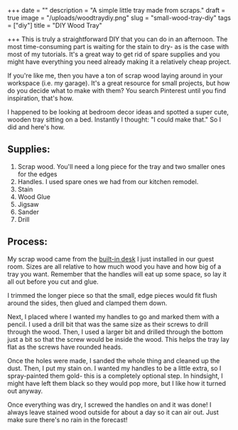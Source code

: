 +++
date = ""
description = "A simple little tray made from scraps."
draft = true
image = "/uploads/woodtraydiy.png"
slug = "small-wood-tray-diy"
tags = ["diy"]
title = "DIY Wood Tray"

+++
This is truly a straightforward DIY that you can do in an afternoon. The most time-consuming part is waiting for the stain to dry- as is the case with most of my tutorials. It's a great way to get rid of spare supplies and you might have everything you need already making it a relatively cheap project.

If you're like me, then you have a ton of scrap wood laying around in your workspace (i.e. my garage). It's a great resource for small projects, but how do you decide what to make with them? You search Pinterest until you find inspiration, that's how.

I happened to be looking at bedroom decor ideas and spotted a super cute, wooden tray sitting on a bed. Instantly I thought: "I could make that." So I did and here's how.

## Supplies:

1.  Scrap wood. You'll need a long piece for the tray and two smaller ones for the edges
2.  Handles. I used spare ones we had from our kitchen remodel.
3.  Stain
4.  Wood Glue
5.  Jigsaw
6.  Sander
7.  Drill

## Process:

My scrap wood came from the [built-in desk](https://craftycody.com/crafts/built-in-desk-diy/) I just installed in our guest room. Sizes are all relative to how much wood you have and how big of a tray you want. Remember that the handles will eat up some space, so lay it all out before you cut and glue.

I trimmed the longer piece so that the small, edge pieces would fit flush around the sides, then glued and clamped them down.

Next, I placed where I wanted my handles to go and marked them with a pencil. I used a drill bit that was the same size as their screws to drill through the wood. Then, I used a larger bit and drilled through the bottom just a bit so that the screw would be inside the wood. This helps the tray lay flat as the screws have rounded heads.

Once the holes were made, I sanded the whole thing and cleaned up the dust. Then, I put my stain on. I wanted my handles to be a little extra, so I spray-painted them gold- this is a completely optional step. In hindsight, I might have left them black so they would pop more, but I like how it turned out anyway.

Once everything was dry, I screwed the handles on and it was done! I always leave stained wood outside for about a day so it can air out. Just make sure there's no rain in the forecast!